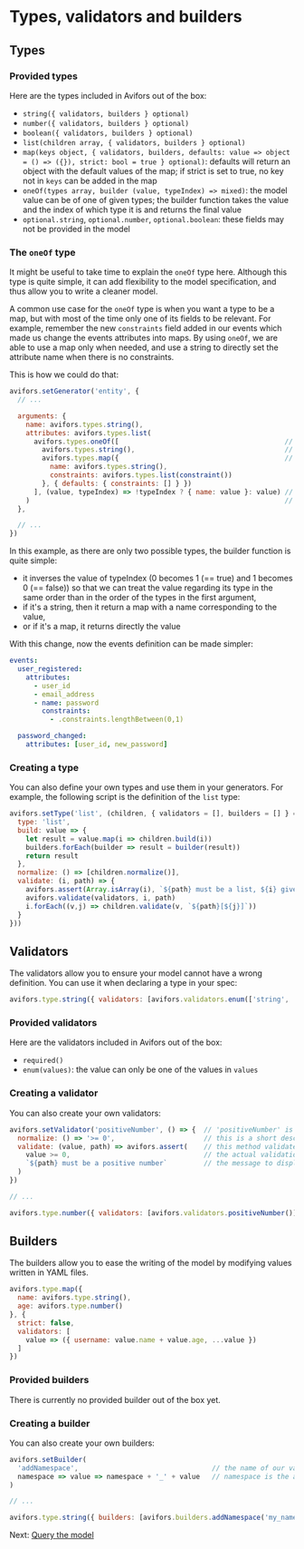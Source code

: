 # Types, validators and builders

## Types

### Provided types

Here are the types included in Avifors out of the box:

- `string({ validators, builders } optional)`
- `number({ validators, builders } optional)`
- `boolean({ validators, builders } optional)`
- `list(children array, { validators, builders } optional)`
- `map(keys object, { validators, builders, defaults: value => object = () => ({}), strict: bool = true } optional)`: defaults will return an object with the default values of the map; if strict is set to true, no key not in `keys` can be added in the map
- `oneOf(types array, builder (value, typeIndex) => mixed)`: the model value can be of one of given types; the builder function takes the value and the index of which type it is and returns the final value
- `optional.string`, `optional.number`, `optional.boolean`: these fields may not be provided in the model

### The `oneOf` type

It might be useful to take time to explain the `oneOf` type here. Although this type is quite simple, it can add flexibility to the model specification, and thus allow you to write a cleaner model.

A common use case for the `oneOf` type is when you want a type to be a map, but with most of the time only one of its fields to be relevant. For example, remember the new `constraints` field added in our events which made us change the events attributes into maps. By using `oneOf`, we are able to use a map only when needed, and use a string to directly set the attribute name when there is no constraints.

This is how we could do that:

```javascript
avifors.setGenerator('entity', {
  // ...

  arguments: {
    name: avifors.types.string(),
    attributes: avifors.types.list(
      avifors.types.oneOf([                                         // The first argument is a list of possible types
        avifors.types.string(),                                     // If we only want the name of the attribute, then a string is enough
        avifors.types.map({                                         // If we want more details, then we will use a map
          name: avifors.types.string(),
          constraints: avifors.types.list(constraint())
        }, { defaults: { constraints: [] } })
      ], (value, typeIndex) => !typeIndex ? { name: value }: value) // This function will be called to build the final value
    )                                                               // typeIndex is the index corresponding to the types given as first argument; it will be 0 if the value is a string, or 1 if it is a map
  },

  // ...
})
```

In this example, as there are only two possible types, the builder function is quite simple:

- it inverses the value of typeIndex (0 becomes 1 (== true) and 1 becomes 0 (== false)) so that we can treat the value regarding its type in the same order than in the order of the types in the first argument,
- if it's a string, then it return a map with a name corresponding to the value,
- or if it's a map, it returns directly the value

With this change, now the events definition can be made simpler:

```yaml
events:
  user_registered:
    attributes:
      - user_id
      - email_address
      - name: password
        constraints:
          - .constraints.lengthBetween(0,1)

  password_changed:
    attributes: [user_id, new_password]
```

### Creating a type

You can also define your own types and use them in your generators. For example, the following script is the definition of the `list` type:

```javascript
avifors.setType('list', (children, { validators = [], builders = [] } = {}) => ({ // 'list' is the name of our type
  type: 'list',                                                                   // This should be the same as the name of the type
  build: value => {                                                               // This function is called before other builders, as it is a list, it should call its children's builders; it must return the final value
    let result = value.map(i => children.build(i))
    builders.forEach(builder => result = builder(result))
    return result
  },
  normalize: () => [children.normalize()],                                        // This function is called when retrieving the interface of the model item in order to serialize it
  validate: (i, path) => {                                                        // Validate given modem item
    avifors.assert(Array.isArray(i), `${path} must be a list, ${i} given`)        // Check that given item is an array
    avifors.validate(validators, i, path)                                         // Execute given validators
    i.forEach((v,j) => children.validate(v, `${path}[${j}]`))                     // Validate each children
  }
}))
```

## Validators

The validators allow you to ensure your model cannot have a wrong definition. You can use it when declaring a type in your spec:

```javascript
avifors.type.string({ validators: [avifors.validators.enum(['string', 'number', 'boolean'])] })
```

### Provided validators

Here are the validators included in Avifors out of the box:

- `required()`
- `enum(values)`: the value can only be one of the values in `values`

### Creating a validator

You can also create your own validators:

```javascript
avifors.setValidator('positiveNumber', () => {  // 'positiveNumber' is the name of our validator
  normalize: () => '>= 0',                      // this is a short description used when printing the model interface
  validate: (value, path) => avifors.assert(    // this method validates the value in the model; 'path' provides the path to access the value in the model
    value >= 0,                                 // the actual validation, we want the value to be positive
    `${path} must be a positive number`         // the message to display if the value is incorrect
  )
})

// ...

avifors.type.number({ validators: [avifors.validators.positiveNumber()] })
```

## Builders

The builders allow you to ease the writing of the model by modifying values written in YAML files.

```javascript
avifors.type.map({
  name: avifors.type.string(),
  age: avifors.type.number()
}, {
  strict: false,
  validators: [
    value => ({ username: value.name + value.age, ...value })
  ]
})
```

### Provided builders

There is currently no provided builder out of the box yet.

### Creating a builder

You can also create your own builders:

```javascript
avifors.setBuilder(
  'addNamespace',                                 // the name of our validator
  namespace => value => namespace + '_' + value   // namespace is the argument to create the builder, which simply prepend it to the value
)

// ...

avifors.type.string({ builders: [avifors.builders.addNamespace('my_namespace')] })
```

Next: [Query the model](https://github.com/antarestupin/Avifors/tree/master/doc/queries.md)
